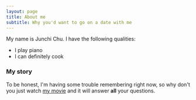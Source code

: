 ```yaml
---
layout: page
title: About me
subtitle: Why you'd want to go on a date with me
---
```


My name is Junchi Chu. I have the following qualities:

- I play piano
- I can definitely cook

### My story

To be honest, I'm having some trouble remembering right now, so why don't you just watch [my movie](https://en.wikipedia.org/wiki/The_Princess_Bride_%28film%29) and it will answer **all** your questions.

